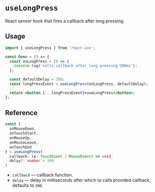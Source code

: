 # `useLongPress`

React sensor hook that fires a callback after long pressing.

## Usage

```jsx
import { useLongPress } from 'react-use';

const Demo = () => {
  const onLongPress = () => {
    console.log('calls callback after long pressing 300ms');
  };

  const defaultDelay = 300;
  const longPressEvent = useLongPress(onLongPress, defaultDelay);

  return <button {...longPressEvent}>useLongPress</button>;
};
```

## Reference

```ts
const {
  onMouseDown,
  onTouchStart,
  onMouseUp,
  onMouseLeave,
  onTouchEnd
} = useLongPress(
  callback: (e: TouchEvent | MouseEvent) => void,
  delay?: number = 300
)
```

- `callback` &mdash; callback function.
- `delay` &mdash; delay in milliseconds after which to calls provided callback, defaults to `300`.
